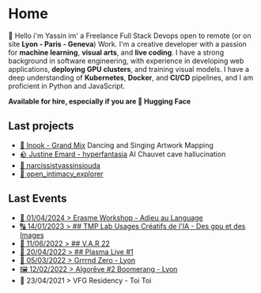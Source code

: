 # Home

👋 Hello i'm Yassin im' a Freelance Full Stack Devops open to remote (or on site **Lyon - Paris - Geneva**) Work. I'm a creative developer with a passion for **machine learning**, **visual arts**, and **live coding**. I have a strong background in software engineering, with experience in developing web applications, **deploying GPU clusters**, and training visual models. I have a deep understanding of **Kubernetes**, **Docker**, and **CI/CD** pipelines, and I am proficient in Python and JavaScript.

**Available for hire, especially if you are 🤗 Hugging Face**

## Last projects
- [🧱 Inook - Grand Mix](projects/grandmix/grandmix.md) Dancing and Singing Artwork Mapping
- [🪨 Justine Emard - hyperfantasia](projects/hyperfantasia/hyperfantasia.md) AI Chauvet cave hallucination
- [👃 narcissistyassinsiouda](projects/narcissistyassinsiouda/narcissistyassinsiouda.md)
- [🤳 open_intimacy_explorer](projects/open_intimacy_explorer/open_intimacy_explorer.md)

## Last Events
- [🎪 01/04/2024 > Erasme Workshop - Adieu au Language](https://erasme.org/Carnaval-digital-pirate-CONTACTS)
- [🔠 14/01/2023 > ## TMP Lab Usages Créatifs de l'IA - Des gpu et des Images ](https://www.tmplab.org/2023/01/19/conference-usages-creatifs-de-lia-slides-et-videos/)
- [🎤️ 11/06/2022 > ## V.A.R 22](https://www.facebook.com/events/292785289725055/?ref=newsfeed)
- [👶 20/04/2022 > ## Plasma Live #1](https://www.facebook.com/theshowmustgo.live/videos/1197645807456357)
- [🌈 05/03/2022 >  Grrrnd Zero - Lyon  ](livecoding5mars.github.io)
- [🖼 12/02/2022 > Algorêve #2 Boomerang - Lyon ](https://www.facebook.com/events/313381640814777/)
-  🤿 23/04/2021 > VFG Residency - Toi Toi 
